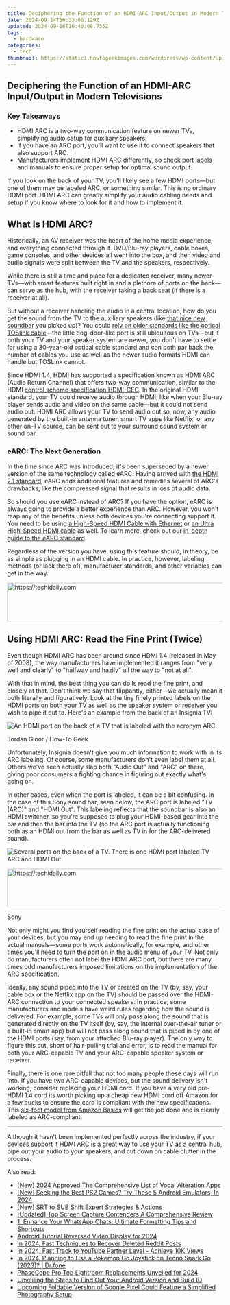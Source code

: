 ```yaml
---
title: Deciphering the Function of an HDMI-ARC Input/Output in Modern Televisions
date: 2024-09-14T16:33:06.129Z
updated: 2024-09-16T16:40:08.735Z
tags:
  - hardware
categories:
  - tech
thumbnail: https://static1.howtogeekimages.com/wordpress/wp-content/uploads/2024/04/two-hdmi-cables-with-the-text-hdmi-arc-next-to-them.jpg
---
```


## Deciphering the Function of an HDMI-ARC Input/Output in Modern Televisions

### Key Takeaways

* HDMI ARC is a two-way communication feature on newer TVs, simplifying audio setup for auxiliary speakers.
* If you have an ARC port, you'll want to use it to connect speakers that also support ARC.
* Manufacturers implement HDMI ARC differently, so check port labels and manuals to ensure proper setup for optimal sound output.

 If you look on the back of your TV, you'll likely see a few HDMI ports—but one of them may be labeled ARC, or something similar. This is no ordinary HDMI port. HDMI ARC can greatly simplify your audio cabling needs and setup if you know where to look for it and how to implement it.

##  What Is HDMI ARC?

 Historically, an AV receiver was the heart of the home media experience, and everything connected through it. DVD/Blu-ray players, cable boxes, game consoles, and other devices all went into the box, and then video and audio signals were split between the TV and the speakers, respectively.

 While there is still a time and place for a dedicated receiver, many newer TVs—with smart features built right in and a plethora of ports on the back—can serve as the hub, with the receiver taking a back seat (if there is a receiver at all).

 But without a receiver handling the audio in a central location, how do you get the sound from the TV to the auxiliary speakers (like [that nice new soundbar](https://discord-videos.techidaily.com/how-to-keep-the-conversation-flowing-on-discord/) you picked up)? You could [rely on older standards like the optical TOSlink cable](https://fox-access.techidaily.com/updated-in-2024-indispensable-top-vr-movie-adventures/)—the little dog-door-like port is still ubiquitous on TVs—but if both your TV and your speaker system are newer, you don't have to settle for using a 30-year-old optical cable standard and can both par back the number of cables you use as well as the newer audio formats HDMI can handle but TOSLink cannot.

 Since HDMI 1.4, HDMI has supported a specification known as HDMI ARC (Audio Return Channel) that offers two-way communication, similar to the HDMI [control scheme specification HDMI-CEC](https://instagram-clips.techidaily.com/updated-in-2024-essential-tips-to-eliminate-instagram-video-issues/). In the original HDMI standard, your TV could receive audio through HDMI, like when your Blu-ray player sends audio and video on the same cable—but it could not send audio out. HDMI ARC allows your TV to send audio out so, now, any audio generated by the built-in antenna tuner, smart TV apps like Netflix, or any other on-TV source, can be sent out to your surround sound system or sound bar.

###  eARC: The Next Generation

 In the time since ARC was introduced, it's been superseded by a newer version of the same technology called eARC. Having arrived with [the HDMI 2.1 standard](https://screen-mirror.techidaily.com/apple-iphone-12-pro-screen-mirroring-you-must-know-drfone-by-drfone-ios/), eARC adds additional features and remedies several of ARC's drawbacks, like the compressed signal that results in loss of audio data.

 So should you use eARC instead of ARC? If you have the option, eARC is always going to provide a better experience than ARC. However, you won't reap any of the benefits unless both devices you're connecting support it. You need to be using [a High-Speed HDMI Cable with Ethernet](https://www.amazon.com/AmazonBasics-High-Speed-HDMI-Cable-1-Pack/dp/B014I8T8FC?tag=hotoge-20&ascsubtag=UUhtgUeUpU216932&asc%5Frefurl=https%3A%2F%2Fwww.howtogeek.com%2F305241%2Fwhat-is-this-hdmi-arc-port-on-my-tv%2F&asc%5Fcampaign=Evergreen) or [an Ultra High-Speed HDMI cable](https://www.amazon.com/Belkin-AV10176bt2M-BLK-Ultra-Speed-Cable/dp/B07GVVJPLM?tag=hotoge-20&ascsubtag=UUhtgUeUpU216932&asc%5Frefurl=https%3A%2F%2Fwww.howtogeek.com%2F305241%2Fwhat-is-this-hdmi-arc-port-on-my-tv%2F&asc%5Fcampaign=Evergreen) as well. To learn more, check out our [in-depth guide to the eARC standard](https://snapchat-videos.techidaily.com/updated-the-ultimate-snapchat-checklist-for-engaging-content-for-2024/).

 Regardless of the version you have, using this feature should, in theory, be as simple as plugging in an HDMI cable. In practice, however, labeling methods (or lack there of), manufacturer standards, and other variables can get in the way.

<!-- affiliate ads begin -->
<a href="https://appsumo.8odi.net/c/5597632/2118312/7443" target="_top" id="2118312">
  <img src="//a.impactradius-go.com/display-ad/7443-2118312" border="0" alt="https://techidaily.com" width="728" height="90"/>
</a>
<img height="0" width="0" src="https://appsumo.8odi.net/i/5597632/2118312/7443" style="position:absolute;visibility:hidden;" border="0" />
<!-- affiliate ads end -->

##  Using HDMI ARC: Read the Fine Print (Twice)

 Even though HDMI ARC has been around since HDMI 1.4 (released in May of 2008), the way manufacturers have implemented it ranges from "very well and clearly" to "halfway and hazily" all the way to "not at all".

 With that in mind, the best thing you can do is read the fine print, and closely at that. Don't think we say that flippantly, either—we actually mean it both literally and figuratively. Look at the tiny finely printed labels on the HDMI ports on both your TV as well as the speaker system or receiver you wish to pipe it out to. Here's an example from the back of an Insignia TV:

![An HDMI port on the back of a TV that is labeled with the acronym ARC.](https://static1.howtogeekimages.com/wordpress/wp-content/uploads/2024/04/hdmi-arc-port.jpg) 

Jordan Gloor / How-To Geek

 Unfortunately, Insignia doesn't give you much information to work with in its ARC labeling. Of course, some manufacturers don't even label them at all. Others we've seen actually slap both "Audio Out" and "ARC" on there, giving poor consumers a fighting chance in figuring out exactly what's going on.

 In other cases, even when the port is labeled, it can be a bit confusing. In the case of this Sony sound bar, seen below, the ARC port is labeled "TV (ARC)" and "HDMI Out". This labeling reflects that the soundbar is also an HDMI switcher, so you're supposed to plug your HDMI-based gear into the bar and then the bar into the TV (so the ARC port is actually functioning both as an HDMI out from the bar as well as TV in for the ARC-delivered sound).

![Several ports on the back of a TV. There is one HDMI port labeled TV ARC and HDMI Out.](https://static1.howtogeekimages.com/wordpress/wp-content/uploads/2017/05/img_590779c16b675.jpg) 

<!-- affiliate ads begin -->
<a href="https://ephamedtechinc.pxf.io/c/5597632/2137211/26400" target="_top" id="2137211">
  <img src="//a.impactradius-go.com/display-ad/26400-2137211" border="0" alt="https://techidaily.com" width="728" height="90"/>
</a>
<img height="0" width="0" src="https://ephamedtechinc.pxf.io/i/5597632/2137211/26400" style="position:absolute;visibility:hidden;" border="0" />
<!-- affiliate ads end -->

Sony

 Not only might you find yourself reading the fine print on the actual case of your devices, but you may end up needing to read the fine print in the actual manuals—some ports work automatically, for example, and other times you'll need to turn the port on in the audio menu of your TV. Not only do manufacturers often not label the HDMI ARC port, but there are many times odd manufacturers imposed limitations on the implementation of the ARC specification.

 Ideally, any sound piped into the TV or created on the TV (by, say, your cable box or the Netflix app on the TV) should be passed over the HDMI-ARC connection to your connected speakers. In practice, some manufacturers and models have weird rules regarding how the sound is delivered. For example, some TVs will only pass along the sound that is generated directly on the TV itself (by, say, the internal over-the-air tuner or a built-in smart app) but will not pass along sound that is piped in by one of the HDMI ports (say, from your attached Blu-ray player). The only way to figure this out, short of hair-pulling trial and error, is to read the manual for both your ARC-capable TV and your ARC-capable speaker system or receiver.

 Finally, there is one rare pitfall that not too many people these days will run into. If you have two ARC-capable devices, but the sound delivery isn't working, consider replacing your HDMI cord. If you have a very old pre-HDMI 1.4 cord its worth picking up a cheap new HDMI cord off Amazon for a few bucks to ensure the cord is compliant with the new specifications. This [six-foot model from Amazon Basics](http://www.amazon.com/dp/B014I8SSD0/?tag=hotoge-20&ascsubtag=UUhtgUeUpU216932&asc%5Frefurl=https%3A%2F%2Fwww.howtogeek.com%2F305241%2Fwhat-is-this-hdmi-arc-port-on-my-tv%2F&asc%5Fcampaign=Evergreen) will get the job done and is clearly labeled as ARC-compliant.

---

 Although it hasn't been implemented perfectly across the industry, if your devices support it HDMI ARC is a great way to use your TV as a central hub, pipe out your audio to your speakers, and cut down on cable clutter in the process.

<ins class="adsbygoogle"
     style="display:block"
     data-ad-format="autorelaxed"
     data-ad-client="ca-pub-7571918770474297"
     data-ad-slot="1223367746"></ins>

<ins class="adsbygoogle"
     style="display:block"
     data-ad-client="ca-pub-7571918770474297"
     data-ad-slot="8358498916"
     data-ad-format="auto"
     data-full-width-responsive="true"></ins>

<span class="atpl-alsoreadstyle">Also read:</span>
<div><ul>
<li><a href="https://video-screen-grab.techidaily.com/new-2024-approved-the-comprehensive-list-of-vocal-alteration-apps/"><u>[New] 2024 Approved The Comprehensive List of Vocal Alteration Apps</u></a></li>
<li><a href="https://video-screen-grab.techidaily.com/new-seeking-the-best-ps2-games-try-these-5-android-emulators-in-2024/"><u>[New] Seeking the Best PS2 Games? Try These 5 Android Emulators, In 2024</u></a></li>
<li><a href="https://article-helps.techidaily.com/new-srt-to-sub-shift-expert-strategies-and-actions/"><u>[New] SRT to SUB Shift Expert Strategies & Actions</u></a></li>
<li><a href="https://remote-screen-capture.techidaily.com/updated-top-screen-capture-contenders-a-comprehensive-review/"><u>[Updated] Top Screen Capture Contenders A Comprehensive Review</u></a></li>
<li><a href="https://hardware-reviews.techidaily.com/1-enhance-your-whatsapp-chats-ultimate-formatting-tips-and-shortcuts/"><u>1. Enhance Your WhatsApp Chats: Ultimate Formatting Tips and Shortcuts</u></a></li>
<li><a href="https://extra-hints.techidaily.com/android-tutorial-reversed-video-display-for-2024/"><u>Android Tutorial Reversed Video Display for 2024</u></a></li>
<li><a href="https://some-techniques.techidaily.com/in-2024-fast-techniques-to-recover-deleted-reddit-posts/"><u>In 2024, Fast Techniques to Recover Deleted Reddit Posts</u></a></li>
<li><a href="https://youtube-help.techidaily.com/in-2024-fast-track-to-youtube-partner-level-achieve-10k-views/"><u>In 2024, Fast Track to YouTube Partner Level - Achieve 10K Views</u></a></li>
<li><a href="https://android-pokemon-go.techidaily.com/in-2024-planning-to-use-a-pokemon-go-joystick-on-tecno-spark-go-2023-drfone-by-drfone-virtual-android/"><u>In 2024, Planning to Use a Pokemon Go Joystick on Tecno Spark Go (2023)? | Dr.fone</u></a></li>
<li><a href="https://extra-support.techidaily.com/phasecope-pro-top-lightroom-replacements-unveiled-for-2024/"><u>PhaseCope Pro Top Lightroom Replacements Unveiled for 2024</u></a></li>
<li><a href="https://hardware-reviews.techidaily.com/unveiling-the-steps-to-find-out-your-android-version-and-build-id/"><u>Unveiling the Steps to Find Out Your Android Version and Build ID</u></a></li>
<li><a href="https://hardware-reviews.techidaily.com/upcoming-foldable-version-of-google-pixel-could-feature-a-simplified-photography-setup/"><u>Upcoming Foldable Version of Google Pixel Could Feature a Simplified Photography Setup</u></a></li>
</ul></div>

